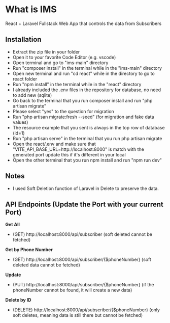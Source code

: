 # What is IMS

React + Laravel Fullstack Web App that controls the data from Subscribers

## Installation

-   Extract the zip file in your folder
-   Open it to your favorite Code Editor (e.g. vscode)
-   Open terminal and go to "ims-main" directory
-   Run "composer install" in the terminal while in the "ims-main" directory
-   Open new terminal and run "cd react" while in the directory to go to react folder
-   Run "npm install" in the terminal while in the "react" directory
-   I already included the .env files in the repository for database, no need to add new (sqlite)
-   Go back to the terminal that you run composer install and run "php artisan migrate"
-   Please select "yes" to the question for migration
-   Run "php artisan migrate:fresh --seed" (for migration and fake data values)
-   The resource example that you sent is always in the top row of database (id=1)
-   Run "php artisan serve" in the terminal that you run php artisan migrate
-   Open the react/.env and make sure that "VITE_API_BASE_URL=http://localhost:8000" is match with the generated port update this if it's different in your local
-   Open the other terminal that you run npm install and run "npm run dev"

## Notes

-   I used Soft Deletion function of Laravel in Delete to preserve the data.

## API Endpoints (Update the Port with your current Port)

**Get All**

-   (GET) http://localhost:8000/api/subscriber (soft deleted cannot be fetched)

**Get by Phone Number**

-   (GET) http://localhost:8000/api/subscriber/{$phoneNumber} (soft deleted data cannot be fetched)

**Update**

-   (PUT) http://localhost:8000/api/subscriber/{$phoneNumber} (if the phoneNumber cannot be found, it will create a new data)

**Delete by ID**

-   (DELETE) http://localhost:8000/api/subscriber/{$phoneNumber} (only soft deletes, meaning data is still there but cannot be fetched)
